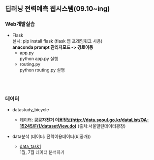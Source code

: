 ## 딥러닝 전력예측 웹시스템(09.10~ing)  
### Web개발실습
   - Flask  
   설치: pip install flask (flask 웹 프레임워크 사용)  
   __anaconda prompt 관리자모드 -> 경로이동__  
      - app.py  
         python app.py 실행  
      - routing.py  
         python routing.py 실행  
   <br>
   <br>
  
  
### 데이터  
   - datastudy_bicycle
      - 데이터: __공공자전거 이용정보(http://data.seoul.go.kr/dataList/OA-15245/F/1/datasetView.do)__ (출처:서울열린데이터광장)  
      
   - data분석 (데이터: 전력이용데이터(비공개))  
      - [data_task1](https://github.com/Jimin980921/DeepLearning_websys/blob/master/data_task1.ipynb)  
         1월, 7월 데이터 분석하기  
      
      
   
  
   
   
   
   
   
  
   
  
      
  
  
